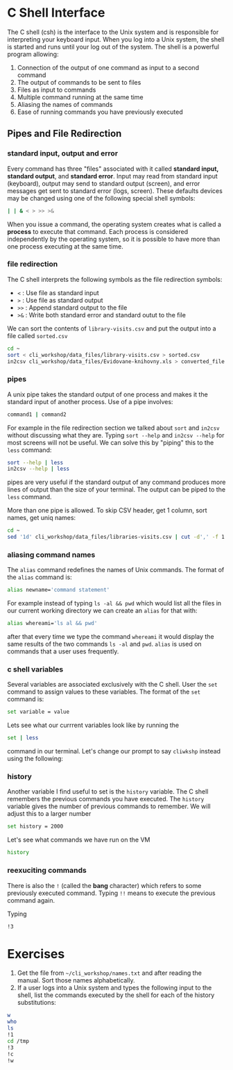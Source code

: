 # C Shell Interface

The C shell (csh) is the interface to the Unix system and is responsible for interpreting your keyboard input. When you log into a Unix system, the shell is started and runs until your log out of the system. The shell is a powerful program allowing:

1. Connection of the output of one command as input to a second command
1. The output of commands to be sent to files
1. Files as input to commands
1. Multiple command running at the same time
1. Aliasing the names of commands
1. Ease of running commands you have previously executed

## Pipes and File Redirection

### standard input, output and error

Every command has three "files" associated with it called **standard input, standard output**, and **standard error**. Input may read from standard input (keyboard), output may send to standard output (screen), and error messages get sent to standard error (logs, screen). These defaults devices may be changed using one of the following special shell symbols:

```bash
| | & < > >> >&
```

When you issue a command, the operating system creates what is called a **process** to execute that command. Each process is considered independently by the operating system, so it is possible to have more than one process executing at the same time. 

### file redirection

The C shell interprets the following symbols as the file redirection symbols:

* `<` : Use file as standard input
* `>` : Use file as standard output
* `>>` : Append standard output to the file
* `>&` : Write both standard error and standard outut to the file

We can sort the contents of `library-visits.csv` and put the output into a file called `sorted.csv`

```bash
cd ~
sort < cli_workshop/data_files/library-visits.csv > sorted.csv
in2csv cli_workshop/data_files/Evidovane-knihovny.xls > converted_file.csv
```

### pipes

A unix pipe takes the standard output of one process and makes it the standard input of another process. Use of a pipe involves:

```bash
command1 | command2
```
For example in the file redirection section we talked about `sort` and `in2csv` without discussing what they are. Typing `sort --help` and `in2csv --help` for most screens will not be useful. We can solve this by "piping" this to the `less` command:

```bash
sort --help | less
in2csv --help | less
```
pipes are very useful if the standard output of any command produces more lines of output than the size of your terminal. The output can be piped to the `less` command. 

More than one pipe is allowed. To skip CSV header, get 1 column, sort names, get uniq names:

```bash
cd ~
sed '1d' cli_workshop/data_files/libraries-visits.csv | cut -d',' -f 1 | sort | uniq
```

### aliasing command names

The `alias` command redefines the names of Unix commands. The format of the `alias` command is:

```bash
alias newname='command statement'
```
For example instead of typing `ls -al && pwd` which would list all the files in our current working directory we can create an `alias` for that with:

```bash
alias whereami='ls al && pwd'
```
after that every time we type the command `whereami` it would display the same results of the two commands `ls -al` and `pwd`. `alias` is used on commands that a user uses frequently.

### c shell variables

Several variables are associated exclusively with the C shell. User the `set` command to assign values to these variables. The format of the `set` command is:

```bash
set variable = value
```
Lets see what our currrent variables look like by running the

```bash
set | less
```
command in our terminal. Let's change our prompt to say `cliwkshp` instead using the following:

### history

Another variable I find useful to set is the `history` variable. The C shell remembers the previous commands you have executed. The `history` variable gives the number of previous commands to remember. We will adjust this to a larger number

```bash
set history = 2000
```

Let's see what commands we have run on the VM

```bash
history
```
### reexuciting commands

There is also the `!` (called the **bang** character) which refers to some previously executed command. Typing `!!` means to execute the previous command again.

Typing

```
!3
```

# Exercises

1. Get the file from `~/cli_workshop/names.txt` and after reading the manual. Sort those names alphabetically.
1. If a user logs into a Unix system and types the following input to the shell, list the commands executed by the shell for each of the history substitutions:

```bash
w
who
ls
!1
cd /tmp
!3
!c
!w
```